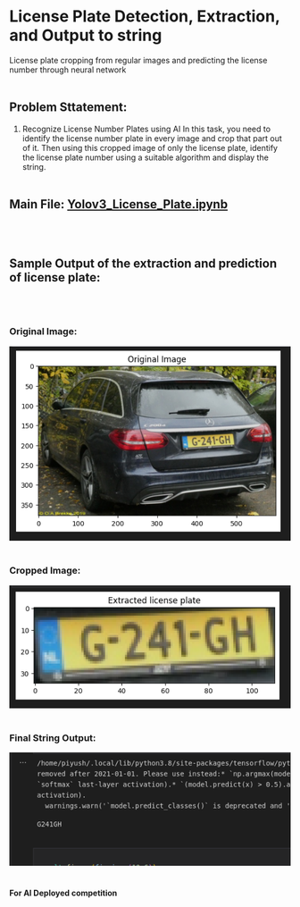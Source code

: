 # License Plate Detection, Extraction, and Output to string
License plate cropping from regular images and predicting the license number through neural network
<br/><br/>
## Problem Sttatement:
1. Recognize License Number Plates using AI
In this task, you need to identify the license number plate in every image and crop that part out of it. Then using this cropped image of only the license plate, identify the license plate number using a suitable algorithm and display the string.
<br/><br/>
## Main File: [Yolov3_License_Plate.ipynb](Yolov3_License_Plate.ipynb)
<br/><br/>
## Sample Output of the extraction and prediction of license plate:
<br/><br/>
### Original Image:
![Original](/Output/og.png)
<br/><br/>
### Cropped Image:
![cropped](/Output/crop.png)
<br/><br/>
### Final String Output:
![string](/Output/string_out1.png)
<br/><br/>
#### For AI Deployed competition
